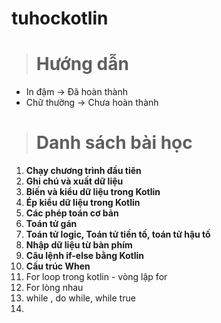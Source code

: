 # tuhockotlin
># Hướng dẫn
- In đậm -> Đã hoàn thành
- Chữ thường -> Chưa hoàn thành
> # Danh sách bài học
1. **Chạy chương trình đầu tiên**
2. **Ghi chú và xuất dữ liệu**
3. **Biến và kiểu dữ liệu trong Kotlin**
4. **Ép kiểu dữ liệu trong Kotlin**
5. **Các phép toán cơ bản**
6. **Toán tử gán**
7. **Toán tử logic, Toán tử tiền tố, toán tử hậu tố**
8. **Nhập dữ liệu từ bàn phím**
9. **Câu lệnh if-else bằng Kotlin**
10. **Cấu trúc When**
11. For loop trong kotlin - vòng lập for
12. For lòng nhau
13. while , do while, while true
14. 
